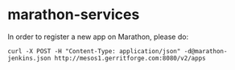 # marathon-services

In order to register a new app on Marathon, please do:

    curl -X POST -H "Content-Type: application/json" -d@marathon-jenkins.json http://mesos1.gerritforge.com:8080/v2/apps
